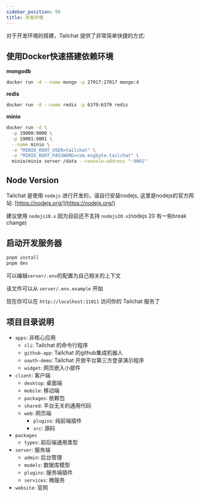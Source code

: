 ```yaml
---
sidebar_position: 99
title: 开发环境
---
```


对于开发环境的搭建，Tailchat 提供了非常简单快捷的方式:

## 使用Docker快速搭建依赖环境

**mongodb**
```bash
docker run -d --name mongo -p 27017:27017 mongo:4
```

**redis**
```bash
docker run -d --name redis -p 6379:6379 redis
```

**minio**
```bash
docker run -d \
  -p 19000:9000 \
  -p 19001:9001 \
  --name minio \
  -e "MINIO_ROOT_USER=tailchat" \
  -e "MINIO_ROOT_PASSWORD=com.msgbyte.tailchat" \
  minio/minio server /data --console-address ":9001"
```

## Node Version

Tailchat 是使用 `nodejs` 进行开发的，请自行安装nodejs, 这里是nodejs的官方网站: [https://nodejs.org/](https://nodejs.org/)

建议使用 `nodejs18.x` 因为目前还不支持 `nodejs20.x`(nodejs 20 有一些break change)

## 启动开发服务器

```bash
pnpm install
pnpm dev
```

可以编辑`server/.env`的配置为自己相关的上下文

该文件可以从 `server/.env.example` 开始

现在你可以在 `http://localhost:11011` 访问你的 Tailchat 服务了

## 项目目录说明

- `apps`: 非核心应用
  - `cli`: Tailchat 的命令行程序
  - `github-app`: Tailchat 的github集成机器人
  - `oauth-demo`: Tailchat 开放平台第三方登录演示程序
  - `widget`: 网页嵌入小部件
- `client`: 客户端
  - `desktop`: 桌面端
  - `mobile`: 移动端
  - `packages`: 依赖包
  - `shared`: 平台无关的通用代码
  - `web`: 网页端
    - `plugins`: 纯前端插件
    - `src`: 源码
- `packages`
  - `types`: 前后端通用类型
- `server`: 服务端
  - `admin`: 后台管理
  - `models`: 数据库模型
  - `plugins`: 服务端插件
  - `services`: 微服务
- `website`: 官网
  